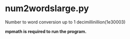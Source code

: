 # num2wordslarge.py
Number to word conversion up to 1 decimillinillion(1e30003)

**mpmath is required to run the program.**

